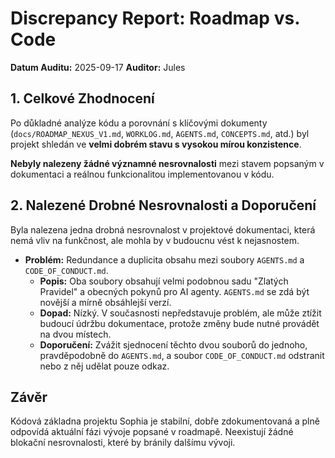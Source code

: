 # Discrepancy Report: Roadmap vs. Code

**Datum Auditu:** 2025-09-17
**Auditor:** Jules

## 1. Celkové Zhodnocení

Po důkladné analýze kódu a porovnání s klíčovými dokumenty (`docs/ROADMAP_NEXUS_V1.md`, `WORKLOG.md`, `AGENTS.md`, `CONCEPTS.md`, atd.) byl projekt shledán ve **velmi dobrém stavu s vysokou mírou konzistence**.

**Nebyly nalezeny žádné významné nesrovnalosti** mezi stavem popsaným v dokumentaci a reálnou funkcionalitou implementovanou v kódu.

## 2. Nalezené Drobné Nesrovnalosti a Doporučení

Byla nalezena jedna drobná nesrovnalost v projektové dokumentaci, která nemá vliv na funkčnost, ale mohla by v budoucnu vést k nejasnostem.

*   **Problém:** Redundance a duplicita obsahu mezi soubory `AGENTS.md` a `CODE_OF_CONDUCT.md`.
    *   **Popis:** Oba soubory obsahují velmi podobnou sadu "Zlatých Pravidel" a obecných pokynů pro AI agenty. `AGENTS.md` se zdá být novější a mírně obsáhlejší verzí.
    *   **Dopad:** Nízký. V současnosti nepředstavuje problém, ale může ztížit budoucí údržbu dokumentace, protože změny bude nutné provádět na dvou místech.
    *   **Doporučení:** Zvážit sjednocení těchto dvou souborů do jednoho, pravděpodobně do `AGENTS.md`, a soubor `CODE_OF_CONDUCT.md` odstranit nebo z něj udělat pouze odkaz.

## Závěr

Kódová základna projektu Sophia je stabilní, dobře zdokumentovaná a plně odpovídá aktuální fázi vývoje popsané v roadmapě. Neexistují žádné blokační nesrovnalosti, které by bránily dalšímu vývoji.
